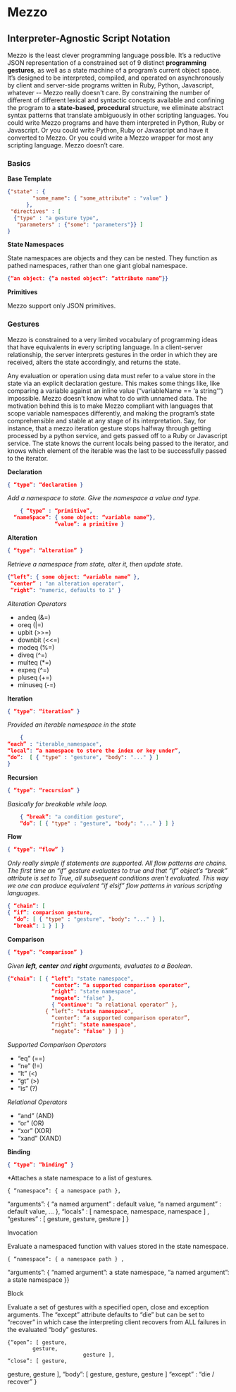# Mezzo

## Interpreter-Agnostic Script Notation

Mezzo is the least clever programming language possible. It’s a reductive JSON representation of a constrained set of 9 distinct **programming gestures**, as well as a state machine of a program’s current object space. It’s designed to be interpreted, compiled, and operated on asynchronously by client and server-side programs written in Ruby, Python, Javascript, whatever -- Mezzo really doesn't care. By constraining the number of different of different lexical and syntactic concepts available and confining the program to a **state-based, procedural** structure, we eliminate abstract syntax patterns that translate ambiguously in other scripting languages. You could write Mezzo programs and have them interpreted in Python, Ruby or Javascript. Or you could write Python, Ruby or Javascript and have it converted to Mezzo. Or you could write a Mezzo wrapper for most any scripting language. Mezzo doesn’t care.

### Basics

**Base Template** 
```json
{"state" : {
		"some_name": { "some_attribute" : "value" }
	  },
 "directives" : [ 
  {"type" : "a gesture type",
   "parameters" : {"some": "parameters"}} ]
}
```

**State Namespaces** 

State namespaces are objects and they can be nested. They function
as pathed namespaces, rather than one giant global namespace.


```json
{“an object: {“a nested object”: “attribute name”}}
```

**Primitives**

Mezzo support only JSON primitives.

### Gestures

Mezzo is constrained to a very limited vocabulary of programming ideas that have equivalents in every scripting language. In a client-server relationship, the server interprets gestures in the order in which they are received, alters the state accordingly, and returns the state.

Any evaluation or operation using data must refer to a value store in the state via an explicit declaration gesture. This makes some things like, like comparing a variable against an inline value (“variableName == ‘a string’”) impossible. Mezzo doesn’t know what to do with unnamed data. The motivation behind this is to make Mezzo compliant with languages that scope variable namespaces differently, and making the program’s state comprehensible and stable at any stage of its interpretation. Say, for instance, that a mezzo iteration gesture stops halfway through getting processed by a python service, and gets passed off to a Ruby or Javascript service. The state knows the current locals being passed to the iterator, and knows which element of the iterable was the last to be successfully passed to the iterator. 


**Declaration**

```json
{ “type”: “declaration }
```

*Add a namespace to state. Give the namespace a value and type.*
```json
	{ “type” : “primitive”, 
  “nameSpace”: { some object: “variable name”},
               “value”: a primitive }
```

**Alteration**
```json
{ “type”: “alteration” }
```

*Retrieve a namespace from state, alter it, then update state.*

```json
{“left”: { some object: “variable name” },
 “center” : "an alteration operator", 
 “right”: "numeric, defaults to 1" }
```

*Alteration Operators*

- andeq (&=)
- oreq (|=)
- upbit	(>>=)
- downbit	(<<=)
- modeq	(%=) 
- diveq	(^=)
- multeq (*=)
- expeq	(^=)
- pluseq (+=)
- minuseq (-=)

**Iteration**
```json
{ “type”: “iteration” }
```

*Provided an iterable namespace in the state*

```json
	{
“each” : "iterable_namespace",
“local”: “a namespace to store the index or key under”,
“do”:  [ { "type" : "gesture", "body": "..." } ]
}
```

**Recursion**

```json
{ “type”: “recursion” }
```

*Basically for breakable while loop.*

```json
	{ “break”: "a condition gesture",
    “do”: [ { "type" : "gesture", "body": "..." } ] }
```

**Flow**
```json
{ “type”: “flow” }
```

*Only really simple if statements are supported. All flow patterns are chains. The first time an “if” gesture evaluates to true and that “if” object’s “break” attribute is set to True, all subsequent conditions aren’t evaluated. This way we one can produce equivalent “if elsif” flow patterns in various scripting languages.*

```json
{ “chain”: [
{ “if”: comparison gesture,
  “do”: [ { "type" : "gesture", "body": "..." } ],
  “break”: 1 } ] }
```

**Comparison**

```json
{ “type”: “comparison” }
```

*Given **left**, **center** and **right** arguments, evaluates to a Boolean.*

```json
{“chain”: [ { “left”: "state namespace", 
              “center”: “a supported comparison operator”,
              “right”: "state namespace", 
              “negate”: "false" }, 
  		      { “continue": “a relational operator” },
            { “left”: "state namespace", 
              “center”: “a supported comparison operator”,
              “right”: "state namespace", 
              “negate”: "false" } ] }
```

*Supported Comparison Operators*

  * “eq” (==)
  * “ne” (!=)
  * “lt” (<)
  * “gt” (>)
  * “is” (?)

*Relational Operators*

 * “and”	(AND)	
 * “or” (OR)
 * “xor” (XOR)
 * “xand”	(XAND)

**Binding**
```json
{ “type”: “binding” }
```
*Attaches a state namespace to a list of gestures.

	{ “namespace”: { a namespace path },
  “arguments”: { “a named argument” : default value, 
              “a named argument” : default value, 
   … },
              “locals” : [ namespace,
       namespace,
       namespace ] ,
  “gestures” : [ gesture,
           gesture,
           gesture ] }


Invocation

Evaluate a namespaced function with values stored in the state namespace.

	{ “namespace”: { a namespace path } ,
   “arguments”:  { “named argument”: a state namespace,
                “a named argument”: a state namespace }}

Block

Evaluate a set of gestures with a specified open, close and exception arguments. The “except” attribute defaults to “die” but can be set to “recover” in which case the interpreting client recovers from ALL failures in the evaluated “body” gestures.

	{“open”: [ gesture,
   		    gesture, 
                            gesture ], 
	“close”: [ gesture,
   gesture,
   gesture ],
“body”: [ gesture,
  gesture, 
  gesture ]
	“except” : “die / recover” }
